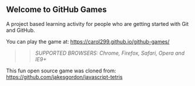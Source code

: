 ## Welcome to GitHub Games

A project based learning activity for people who are getting started with Git and GitHub.

You can play the game at: https://carol299.github.io/github-games/

>> _*SUPPORTED BROWSERS*: Chrome, Firefox, Safari, Opera and IE9+_

This fun open source game was cloned from: https://github.com/jakesgordon/javascript-tetris
